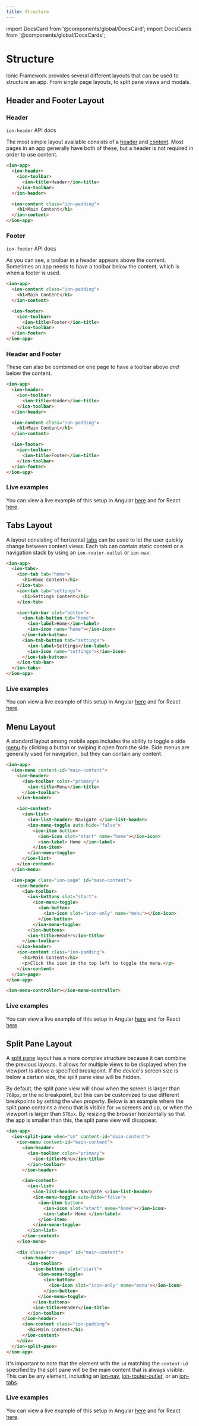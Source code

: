 ```yaml
---
title: Structure
---
```


import DocsCard from '@components/global/DocsCard';
import DocsCards from '@components/global/DocsCards';

# Structure

Ionic Framework provides several different layouts that can be used to structure an app. From single page layouts, to split pane views and modals.

## Header and Footer Layout

### Header

<aside>
  <DocsCard href="../api/header" header="Learn More" icon="/icons/component-header-icon.png">
    <code>ion-header</code> API docs
  </DocsCard>
</aside>

The most simple layout available consists of a [header](../api/header.mdx) and [content](../api/content.mdx). Most pages in an app generally have both of these, but a header is not required in order to use content.

```html
<ion-app>
  <ion-header>
    <ion-toolbar>
      <ion-title>Header</ion-title>
    </ion-toolbar>
  </ion-header>

  <ion-content class="ion-padding">
    <h1>Main Content</h1>
  </ion-content>
</ion-app>
```

### Footer

<aside>
  <DocsCard href="../api/footer" header="Learn More" icon="/icons/component-footer-icon.png">
    <code>ion-footer</code> API docs
  </DocsCard>
</aside>

As you can see, a toolbar in a header appears above the content. Sometimes an app needs to have a toolbar below the content, which is when a footer is used.

```html
<ion-app>
  <ion-content class="ion-padding">
    <h1>Main Content</h1>
  </ion-content>

  <ion-footer>
    <ion-toolbar>
      <ion-title>Footer</ion-title>
    </ion-toolbar>
  </ion-footer>
</ion-app>
```

### Header and Footer

These can also be combined on one page to have a toolbar above _and_ below the content.

```html
<ion-app>
  <ion-header>
    <ion-toolbar>
      <ion-title>Header</ion-title>
    </ion-toolbar>
  </ion-header>

  <ion-content class="ion-padding">
    <h1>Main Content</h1>
  </ion-content>

  <ion-footer>
    <ion-toolbar>
      <ion-title>Footer</ion-title>
    </ion-toolbar>
  </ion-footer>
</ion-app>
```

### Live examples

You can view a live example of this setup in Angular [here](https://stackblitz.com/edit/ionic-ng-header-footer) and for React [here](https://stackblitz.com/edit/ionic-react-head-foot).

## Tabs Layout

A layout consisting of horizontal [tabs](../api/tabs.mdx) can be used to let the user quickly change between content views. Each tab can contain static content or a navigation stack by using an `ion-router-outlet` or `ion-nav`.

```html
<ion-app>
  <ion-tabs>
    <ion-tab tab="home">
      <h1>Home Content</h1>
    </ion-tab>
    <ion-tab tab="settings">
      <h1>Settings Content</h1>
    </ion-tab>

    <ion-tab-bar slot="bottom">
      <ion-tab-button tab="home">
        <ion-label>Home</ion-label>
        <ion-icon name="home"></ion-icon>
      </ion-tab-button>
      <ion-tab-button tab="settings">
        <ion-label>Settings</ion-label>
        <ion-icon name="settings"></ion-icon>
      </ion-tab-button>
    </ion-tab-bar>
  </ion-tabs>
</ion-app>
```

### Live examples

You can view a live example of this setup in Angular [here](https://stackblitz.com/edit/ionic-ng-tabs) and for React [here](https://stackblitz.com/edit/ionic-react-tab-layout).

## Menu Layout

A standard layout among mobile apps includes the ability to toggle a side [menu](../api/menu.mdx) by clicking a button or swiping it open from the side. Side menus are generally used for navigation, but they can contain any content.

```html
<ion-app>
  <ion-menu content-id="main-content">
    <ion-header>
      <ion-toolbar color="primary">
        <ion-title>Menu</ion-title>
      </ion-toolbar>
    </ion-header>

    <ion-content>
      <ion-list>
        <ion-list-header> Navigate </ion-list-header>
        <ion-menu-toggle auto-hide="false">
          <ion-item button>
            <ion-icon slot="start" name="home"></ion-icon>
            <ion-label> Home </ion-label>
          </ion-item>
        </ion-menu-toggle>
      </ion-list>
    </ion-content>
  </ion-menu>

  <ion-page class="ion-page" id="main-content">
    <ion-header>
      <ion-toolbar>
        <ion-buttons slot="start">
          <ion-menu-toggle>
            <ion-button>
              <ion-icon slot="icon-only" name="menu"></ion-icon>
            </ion-button>
          </ion-menu-toggle>
        </ion-buttons>
        <ion-title>Header</ion-title>
      </ion-toolbar>
    </ion-header>
    <ion-content class="ion-padding">
      <h1>Main Content</h1>
      <p>Click the icon in the top left to toggle the menu.</p>
    </ion-content>
  </ion-page>
</ion-app>

<ion-menu-controller></ion-menu-controller>
```

### Live examples

You can view a live example of this setup in Angular [here](https://stackblitz.com/edit/ionic-ng-menu-layout) and for React [here](https://stackblitz.com/edit/ionic-react-menu).

## Split Pane Layout

A [split pane](../api/split-pane.mdx) layout has a more complex structure because it can combine the previous layouts. It allows for multiple views to be displayed when the viewport is above a specified breakpoint. If the device's screen size is below a certain size, the split pane view will be hidden.

By default, the split pane view will show when the screen is larger than `768px`, or the `md` breakpoint, but this can be customized to use different breakpoints by setting the `when` property. Below is an example where the split pane contains a menu that is visible for `sm` screens and up, or when the viewport is larger than `576px`. By resizing the browser horizontally so that the app is smaller than this, the split pane view will disappear.

```html
<ion-app>
  <ion-split-pane when="sm" content-id="main-content">
    <ion-menu content-id="main-content">
      <ion-header>
        <ion-toolbar color="primary">
          <ion-title>Menu</ion-title>
        </ion-toolbar>
      </ion-header>

      <ion-content>
        <ion-list>
          <ion-list-header> Navigate </ion-list-header>
          <ion-menu-toggle auto-hide="false">
            <ion-item button>
              <ion-icon slot="start" name="home"></ion-icon>
              <ion-label> Home </ion-label>
            </ion-item>
          </ion-menu-toggle>
        </ion-list>
      </ion-content>
    </ion-menu>

    <div class="ion-page" id="main-content">
      <ion-header>
        <ion-toolbar>
          <ion-buttons slot="start">
            <ion-menu-toggle>
              <ion-button>
                <ion-icon slot="icon-only" name="menu"></ion-icon>
              </ion-button>
            </ion-menu-toggle>
          </ion-buttons>
          <ion-title>Header</ion-title>
        </ion-toolbar>
      </ion-header>
      <ion-content class="ion-padding">
        <h1>Main Content</h1>
      </ion-content>
    </div>
  </ion-split-pane>
</ion-app>
```

It's important to note that the element with the `id` matching the `content-id` specified by the split pane will be the main content that is always visible. This can be any element, including an [ion-nav](../api/nav.mdx), [ion-router-outlet](../api/router-outlet.mdx), or an [ion-tabs](../api/tabs.mdx).

### Live examples

You can view a live example of this setup in Angular [here](https://stackblitz.com/edit/ionic-ng-split-pane) and for React [here](https://stackblitz.com/edit/ionic-react-split-pane).
